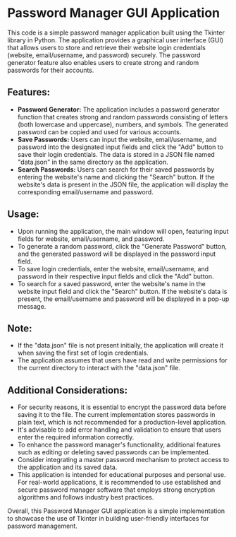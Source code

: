 

 <h1>Password Manager GUI Application</h1>
    <p>This code is a simple password manager application built using the Tkinter library in Python. 
    The application provides a graphical user interface (GUI) that allows users to store and retrieve their website 
    login credentials (website, email/username, and password) securely. The password generator feature also enables users to create strong and random passwords for their accounts.</p>
<h2>Features:</h2>
<ul>
    <li><strong>Password Generator:</strong> The application includes a password generator function that creates strong and random passwords consisting of letters (both lowercase and uppercase), numbers, and symbols. The generated password can be copied and used for various accounts.</li>
    <li><strong>Save Passwords:</strong> Users can input the website, email/username, and password into the designated input fields and click the "Add" button to save their login credentials. The data is stored in a JSON file named "data.json" in the same directory as the application.</li>
    <li><strong>Search Passwords:</strong> Users can search for their saved passwords by entering the website's name and clicking the "Search" button. If the website's data is present in the JSON file, the application will display the corresponding email/username and password.</li>
</ul>

<h2>Usage:</h2>
<ul>
    <li>Upon running the application, the main window will open, featuring input fields for website, email/username, and password.</li>
    <li>To generate a random password, click the "Generate Password" button, and the generated password will be displayed in the password input field.</li>
    <li>To save login credentials, enter the website, email/username, and password in their respective input fields and click the "Add" button.</li>
    <li>To search for a saved password, enter the website's name in the website input field and click the "Search" button. If the website's data is present, the email/username and password will be displayed in a pop-up message.</li>
</ul>

<h2>Note:</h2>
<ul>
    <li>If the "data.json" file is not present initially, the application will create it when saving the first set of login credentials.</li>
    <li>The application assumes that users have read and write permissions for the current directory to interact with the "data.json" file.</li>
</ul>

<h2>Additional Considerations:</h2>
<ul>
    <li>For security reasons, it is essential to encrypt the password data before saving it to the file. The current implementation stores passwords in plain text, which is not recommended for a production-level application.</li>
    <li>It's advisable to add error handling and validation to ensure that users enter the required information correctly.</li>
    <li>To enhance the password manager's functionality, additional features such as editing or deleting saved passwords can be implemented.</li>
    <li>Consider integrating a master password mechanism to protect access to the application and its saved data.</li>
    <li>This application is intended for educational purposes and personal use. For real-world applications, it is recommended to use established and secure password manager software that employs strong encryption algorithms and follows industry best practices.</li>
</ul>

<p>Overall, this Password Manager GUI application is a simple implementation to showcase the use of Tkinter in building user-friendly interfaces for password management.</p>
